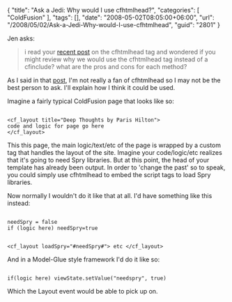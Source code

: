 {
	"title": "Ask a Jedi: Why would I use cfhtmlhead?",
	"categories": [
		"ColdFusion"
	],
	"tags": [],
	"date": "2008-05-02T08:05:00+06:00",
	"url": "/2008/05/02/Ask-a-Jedi-Why-would-I-use-cfhtmlhead",
	"guid": "2801"
}

Jen asks:

<blockquote>
<p>
i read your <a href="http://www.raymondcamden.com/index.cfm/2008/4/30/Ask-a-Jedi-Does-ColdFusion-have-a-htmlfoot-tag">recent post</a> on the cfhtmlhead tag and wondered if you might review why we would use the cfhtmlhead tag instead of a cfinclude? what are the pros and cons for each method?
</p>
</blockquote>
<!--more-->
As I said in that <a href="http://www.coldfusionjedi.com/index.cfm/2008/4/30/Ask-a-Jedi-Does-ColdFusion-have-a-htmlfoot-tag">post</a>, I'm not really a fan of cfhtmlhead so I may not be the best person to ask. I'll explain how I think it could be used.

Imagine a fairly typical ColdFusion page that looks like so:

<code>
&lt;cf_layout title="Deep Thoughts by Paris Hilton"&gt;
code and logic for page go here
&lt;/cf_layout&gt;
</code>

This this page, the main logic/text/etc of the page is wrapped by a custom tag that handles the layout of the site. Imagine your code/logic/etc realizes that it's going to need Spry libraries. But at this point, the head of your template has already been output. In order to 'change the past' so to speak, you could simply use cfhtmlhead to embed the script tags to load Spry libraries.

Now normally I wouldn't do it like that at all. I'd have something like this instead:

<code>
needSpry = false
if (logic here) needSpry=true

&lt;cf_layout loadSpry="#needSpry#"&gt;
etc
&lt;/cf_layout&gt;
</code>

And in a Model-Glue style framework I'd do it like so:

<code>
if(logic here) viewState.setValue("needspry", true)
</code>

Which the Layout event would be able to pick up on.